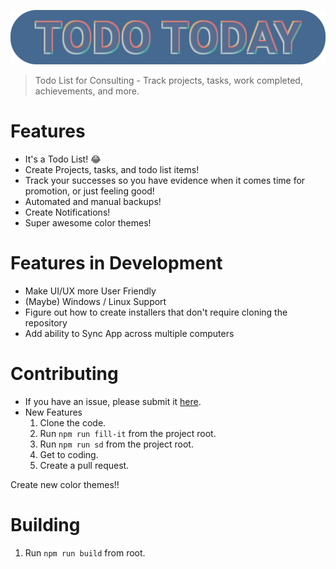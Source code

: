 ![alt text](./readme/logo.png "Logo")


> Todo List for Consulting - Track projects, tasks, work completed, achievements, and more.


# Features

- It's a Todo List! 😂
- Create Projects, tasks, and todo list items!
- Track your successes so you have evidence when it comes time for promotion, or just feeling good!
- Automated and manual backups!
- Create Notifications!
- Super awesome color themes!

# Features in Development

- Make UI/UX more User Friendly
- (Maybe) Windows / Linux Support
- Figure out how to create installers that don't require cloning the repository
- Add ability to Sync App across multiple computers

# Contributing

- If you have an issue, please submit it [here](https://github.com/TravisBumgarner/todotoday/issues).
- New Features
  1. Clone the code.
  2. Run `npm run fill-it` from the project root.
  3. Run `npm run sd` from the project root.
  4. Get to coding.
  5. Create a pull request.

Create new color themes!!

# Building

1. Run `npm run build` from root.
